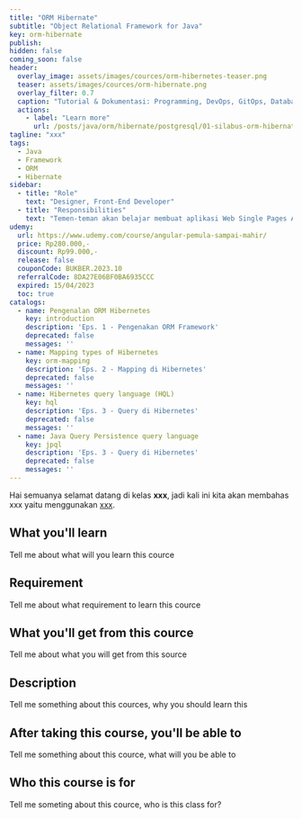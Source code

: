 ```yaml
---
title: "ORM Hibernate"
subtitle: "Object Relational Framework for Java"
key: orm-hibernate
publish: 
hidden: false
coming_soon: false
header:
  overlay_image: assets/images/cources/orm-hibernetes-teaser.png
  teaser: assets/images/cources/orm-hibernate.png
  overlay_filter: 0.7
  caption: "Tutorial & Dokumentasi: Programming, DevOps, GitOps, Database, & Servers"
  actions:
    - label: "Learn more"
      url: /posts/java/orm/hibernate/postgresql/01-silabus-orm-hibernate.html
tagline: "xxx"
tags:
  - Java
  - Framework
  - ORM
  - Hibernate
sidebar:
  - title: "Role"
    text: "Designer, Front-End Developer"
  - title: "Responsibilities"
    text: "Temen-teman akan belajar membuat aplikasi Web Single Pages Application (SPA) system dengan menggunakan Angular Framework"
udemy: 
  url: https://www.udemy.com/course/angular-pemula-sampai-mahir/
  price: Rp280.000,-
  discount: Rp99.000,-
  release: false
  couponCode: BUKBER.2023.10
  referralCode: 8DA27E06BF0BA6935CCC
  expired: 15/04/2023
  toc: true
catalogs:
  - name: Pengenalan ORM Hibernetes
    key: introduction
    description: 'Eps. 1 - Pengenakan ORM Framework'
    deprecated: false
    messages: ''
  - name: Mapping types of Hibernetes
    key: orm-mapping
    description: 'Eps. 2 - Mapping di Hibernetes'
    deprecated: false
    messages: ''
  - name: Hibernetes query language (HQL)
    key: hql
    description: 'Eps. 3 - Query di Hibernetes'
    deprecated: false
    messages: ''
  - name: Java Query Persistence query language
    key: jpql
    description: 'Eps. 3 - Query di Hibernetes'
    deprecated: false
    messages: ''
---
```


Hai semuanya selamat datang di kelas **xxx**, jadi kali ini kita akan membahas xxx yaitu menggunakan [xxx](link). 

<!--more-->

## What you'll learn

Tell me about what will you learn this cource

## Requirement

Tell me about what requirement to learn this cource

## What you'll get from this cource

Tell me about what you will get from this source

## Description

Tell me something about this cources, why you should learn this

## After taking this course, you'll be able to

Tell me something about this cource, what will you be able to

## Who this course is for

Tell me someting about this cource, who is this class for?
